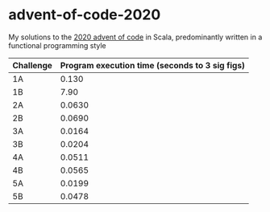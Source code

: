 # advent-of-code-2020
My solutions to the [2020 advent of code](adventofcode.com/2019) in Scala, predominantly written in a functional programming style

| Challenge      | Program execution time (seconds to 3 sig figs) |
| ----------- | ----------- |
|1A|0.130|
|1B|7.90|
|2A|0.0630|
|2B|0.0690|
|3A|0.0164|
|3B|0.0204|
|4A|0.0511|
|4B|0.0565|
|5A|0.0199|
|5B|0.0478|

